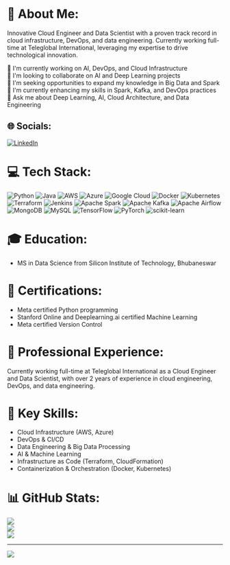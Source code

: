 # 💫 About Me:
Innovative Cloud Engineer and Data Scientist with a proven track record in cloud infrastructure, DevOps, and data engineering. Currently working full-time at Teleglobal International, leveraging my expertise to drive technological innovation.

🔭 I'm currently working on AI, DevOps, and Cloud Infrastructure<br>
👯 I'm looking to collaborate on AI and Deep Learning projects<br>
🤝 I'm seeking opportunities to expand my knowledge in Big Data and Spark<br>
🌱 I'm currently enhancing my skills in Spark, Kafka, and DevOps practices<br>
💬 Ask me about Deep Learning, AI, Cloud Architecture, and Data Engineering<br>

## 🌐 Socials:
[![LinkedIn](https://img.shields.io/badge/LinkedIn-%230077B5.svg?logo=linkedin&logoColor=white)](https://www.linkedin.com/in/ap4ashutosh/)

# 💻 Tech Stack:
![Python](https://img.shields.io/badge/python-3670A0?style=for-the-badge&logo=python&logoColor=ffdd54) ![Java](https://img.shields.io/badge/java-%23ED8B00.svg?style=for-the-badge&logo=openjdk&logoColor=white) ![AWS](https://img.shields.io/badge/AWS-%23FF9900.svg?style=for-the-badge&logo=amazon-aws&logoColor=white) ![Azure](https://img.shields.io/badge/azure-%230072C6.svg?style=for-the-badge&logo=microsoftazure&logoColor=white) ![Google Cloud](https://img.shields.io/badge/GoogleCloud-%234285F4.svg?style=for-the-badge&logo=google-cloud&logoColor=white) ![Docker](https://img.shields.io/badge/docker-%230db7ed.svg?style=for-the-badge&logo=docker&logoColor=white) ![Kubernetes](https://img.shields.io/badge/kubernetes-%23326ce5.svg?style=for-the-badge&logo=kubernetes&logoColor=white) ![Terraform](https://img.shields.io/badge/terraform-%235835CC.svg?style=for-the-badge&logo=terraform&logoColor=white) ![Jenkins](https://img.shields.io/badge/jenkins-%232C5263.svg?style=for-the-badge&logo=jenkins&logoColor=white) ![Apache Spark](https://img.shields.io/badge/Apache%20Spark-FDEE21?style=for-the-badge&logo=apachespark&logoColor=black) ![Apache Kafka](https://img.shields.io/badge/Apache%20Kafka-000?style=for-the-badge&logo=apachekafka) ![Apache Airflow](https://img.shields.io/badge/Apache%20Airflow-017CEE?style=for-the-badge&logo=Apache%20Airflow&logoColor=white) ![MongoDB](https://img.shields.io/badge/MongoDB-%234ea94b.svg?style=for-the-badge&logo=mongodb&logoColor=white) ![MySQL](https://img.shields.io/badge/mysql-%2300000f.svg?style=for-the-badge&logo=mysql&logoColor=white) ![TensorFlow](https://img.shields.io/badge/TensorFlow-%23FF6F00.svg?style=for-the-badge&logo=TensorFlow&logoColor=white) ![PyTorch](https://img.shields.io/badge/PyTorch-%23EE4C2C.svg?style=for-the-badge&logo=PyTorch&logoColor=white) ![scikit-learn](https://img.shields.io/badge/scikit--learn-%23F7931E.svg?style=for-the-badge&logo=scikit-learn&logoColor=white)

# 🎓 Education:
- MS in Data Science from Silicon Institute of Technology, Bhubaneswar

# 🏅 Certifications:
- Meta certified Python programming
- Stanford Online and Deeplearning.ai certified Machine Learning
- Meta certified Version Control

# 💼 Professional Experience:
Currently working full-time at Teleglobal International as a Cloud Engineer and Data Scientist, with over 2 years of experience in cloud engineering, DevOps, and data engineering.

# 🚀 Key Skills:
- Cloud Infrastructure (AWS, Azure)
- DevOps & CI/CD
- Data Engineering & Big Data Processing
- AI & Machine Learning
- Infrastructure as Code (Terraform, CloudFormation)
- Containerization & Orchestration (Docker, Kubernetes)

# 📊 GitHub Stats:
![](https://github-readme-stats.vercel.app/api?username=ap4ashutosh&theme=dark&hide_border=false&include_all_commits=true&count_private=false)<br/>
![](https://github-readme-streak-stats.herokuapp.com/?user=ap4ashutosh&theme=dark&hide_border=false)<br/>
![](https://github-readme-stats.vercel.app/api/top-langs/?username=ap4ashutosh&theme=dark&hide_border=false&include_all_commits=true&count_private=false&layout=compact)

---
[![](https://visitcount.itsvg.in/api?id=ap4ashutosh&icon=0&color=1)](https://visitcount.itsvg.in)

